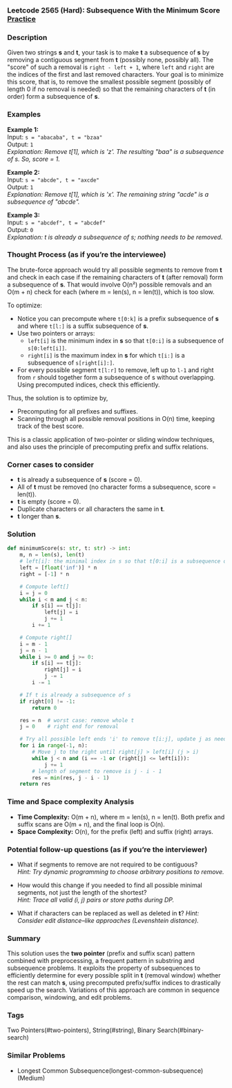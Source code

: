 ### Leetcode 2565 (Hard): Subsequence With the Minimum Score [Practice](https://leetcode.com/problems/subsequence-with-the-minimum-score)

### Description  
Given two strings **s** and **t**, your task is to make **t** a subsequence of **s** by removing a contiguous segment from **t** (possibly none, possibly all). The "score" of such a removal is `right - left + 1`, where `left` and `right` are the indices of the first and last removed characters. Your goal is to minimize this score, that is, to remove the smallest possible segment (possibly of length 0 if no removal is needed) so that the remaining characters of **t** (in order) form a subsequence of **s**.

### Examples  

**Example 1:**  
Input: `s = "abacaba", t = "bzaa"`  
Output: `1`  
*Explanation: Remove t[1], which is 'z'. The resulting "baa" is a subsequence of s. So, score = 1.*

**Example 2:**  
Input: `s = "abcde", t = "axcde"`  
Output: `1`  
*Explanation: Remove t[1], which is 'x'. The remaining string "acde" is a subsequence of "abcde".*

**Example 3:**  
Input: `s = "abcdef", t = "abcdef"`  
Output: `0`  
*Explanation: t is already a subsequence of s; nothing needs to be removed.*

### Thought Process (as if you’re the interviewee)  

The brute-force approach would try all possible segments to remove from **t** and check in each case if the remaining characters of **t** (after removal) form a subsequence of **s**. That would involve O(n²) possible removals and an O(m + n) check for each (where m = len(s), n = len(t)), which is too slow.

To optimize:
- Notice you can precompute where `t[0:k]` is a prefix subsequence of **s** and where `t[l:]` is a suffix subsequence of **s**.
- Use two pointers or arrays: 
  - `left[i]` is the minimum index in **s** so that `t[0:i]` is a subsequence of `s[0:left[i]]`.
  - `right[i]` is the maximum index in **s** for which `t[i:]` is a subsequence of `s[right[i]:]`.
- For every possible segment `t[l:r]` to remove, left up to `l-1` and right from `r` should together form a subsequence of s without overlapping. Using precomputed indices, check this efficiently.

Thus, the solution is to optimize by,
- Precomputing for all prefixes and suffixes.
- Scanning through all possible removal positions in O(n) time, keeping track of the best score.

This is a classic application of two-pointer or sliding window techniques, and also uses the principle of precomputing prefix and suffix relations.

### Corner cases to consider  
- **t** is already a subsequence of **s** (score = 0).
- All of **t** must be removed (no character forms a subsequence, score = len(t)).
- **t** is empty (score = 0).
- Duplicate characters or all characters the same in **t**.
- **t** longer than **s**.

### Solution

```python
def minimumScore(s: str, t: str) -> int:
    m, n = len(s), len(t)
    # left[i]: the minimal index in s so that t[0:i] is a subsequence of s[0:left[i]]
    left = [float('inf')] * n
    right = [-1] * n

    # Compute left[]
    i = j = 0
    while i < m and j < n:
        if s[i] == t[j]:
            left[j] = i
            j += 1
        i += 1

    # Compute right[]
    i = m - 1
    j = n - 1
    while i >= 0 and j >= 0:
        if s[i] == t[j]:
            right[j] = i
            j -= 1
        i -= 1

    # If t is already a subsequence of s
    if right[0] != -1:
        return 0

    res = n  # worst case: remove whole t
    j = 0    # right end for removal

    # Try all possible left ends 'i' to remove t[i:j], update j as needed
    for i in range(-1, n):
        # Move j to the right until right[j] > left[i] (j > i)
        while j < n and (i == -1 or (right[j] <= left[i])):
            j += 1
        # length of segment to remove is j - i - 1
        res = min(res, j - i - 1)
    return res
```

### Time and Space complexity Analysis  

- **Time Complexity:** O(m + n), where m = len(s), n = len(t). Both prefix and suffix scans are O(m + n), and the final loop is O(n).
- **Space Complexity:** O(n), for the prefix (left) and suffix (right) arrays.

### Potential follow-up questions (as if you’re the interviewer)  

- What if segments to remove are not required to be contiguous?  
  *Hint: Try dynamic programming to choose arbitrary positions to remove.*

- How would this change if you needed to find all possible minimal segments, not just the length of the shortest?  
  *Hint: Trace all valid (i, j) pairs or store paths during DP.*

- What if characters can be replaced as well as deleted in **t**?
  *Hint: Consider edit distance–like approaches (Levenshtein distance).*

### Summary
This solution uses the **two pointer** (prefix and suffix scan) pattern combined with preprocessing, a frequent pattern in substring and subsequence problems. It exploits the property of subsequences to efficiently determine for every possible split in **t** (removal window) whether the rest can match **s**, using precomputed prefix/suffix indices to drastically speed up the search. Variations of this approach are common in sequence comparison, windowing, and edit problems.

### Tags
Two Pointers(#two-pointers), String(#string), Binary Search(#binary-search)

### Similar Problems
- Longest Common Subsequence(longest-common-subsequence) (Medium)